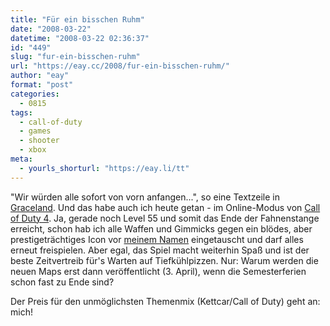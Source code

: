 ```yaml
---
title: "Für ein bisschen Ruhm"
date: "2008-03-22"
datetime: "2008-03-22 02:36:37"
id: "449"
slug: "fur-ein-bisschen-ruhm"
url: "https://eay.cc/2008/fur-ein-bisschen-ruhm/"
author: "eay"
format: "post"
categories:
  - 0815
tags:
  - call-of-duty
  - games
  - shooter
  - xbox
meta:
  - yourls_shorturl: "https://eay.li/tt"
---
```


"Wir würden alle sofort von vorn anfangen...", so eine Textzeile in [Graceland](//eay.cc/2008/kettcar-graceland-sylt/). Und das habe auch ich heute getan - im Online-Modus von [Call of Duty 4](//eay.cc/2008/ruf-zum-pflichtspiel/). Ja, gerade noch Level 55 und somit das Ende der Fahnenstange erreicht, schon hab ich alle Waffen und Gimmicks gegen ein blödes, aber prestigeträchtiges Icon vor [meinem Namen](//eay.cc/2007/xboxer/) eingetauscht und darf alles erneut freispielen. Aber egal, das Spiel macht weiterhin Spaß und ist der beste Zeitvertreib für's Warten auf Tiefkühlpizzen. Nur: Warum werden die neuen Maps erst dann veröffentlicht (3. April), wenn die Semesterferien schon fast zu Ende sind?

Der Preis für den unmöglichsten Themenmix (Kettcar/Call of Duty) geht an: mich!
